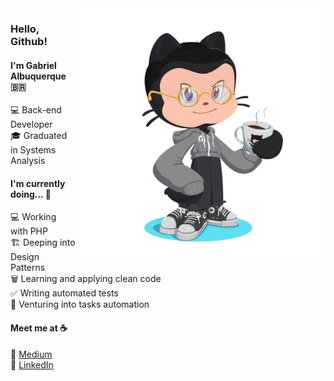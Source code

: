 <img src="https://github.com/albuquerque53/albuquerque53/blob/master/octocat.png" align="right" width="400" height="400">

### Hello, Github!

#### I'm Gabriel Albuquerque :brazil:

:computer: Back-end Developer <br>
:mortar_board: Graduated in Systems Analysis <br>

#### I'm currently doing... :hammer:

:computer: Working with PHP <br>
:building_construction: Deeping into Design Patterns <br>
:wastebasket: Learning and applying clean code <br>
:white_check_mark: Writing automated tests <br>
:robot: Venturing into tasks automation

#### Meet me at :coffee:

:pencil: [Medium](https://g4br.medium.com/) <br>
:briefcase: [LinkedIn](https://www.linkedin.com/in/gabriel-albuquerque-9a68b21a4/) <br>
